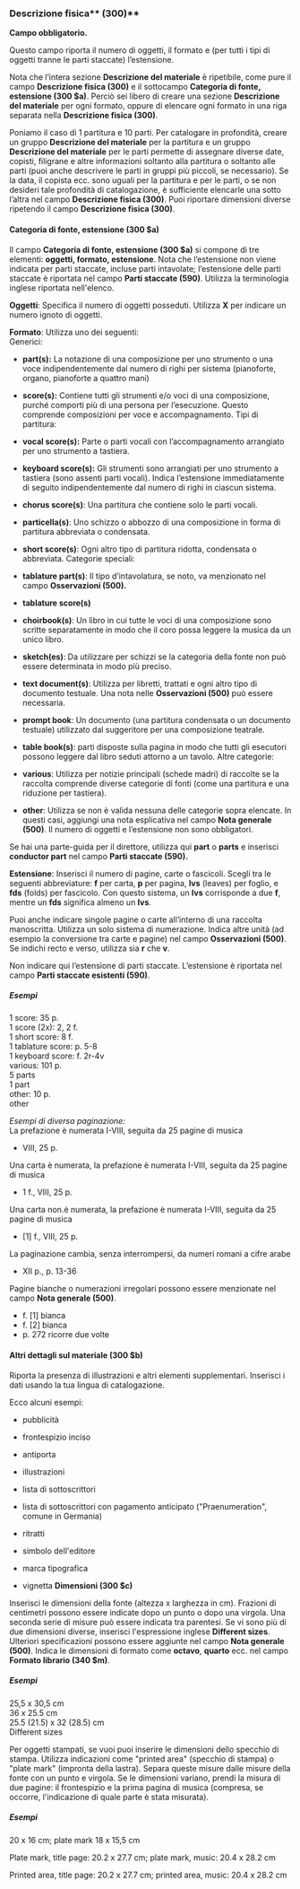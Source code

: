 ### Descrizione fisica** (300)**
**Campo obbligatorio.**

Questo campo riporta il numero di oggetti, il formato e (per tutti i tipi di oggetti tranne le parti staccate) l’estensione.

Nota che l’intera sezione **Descrizione del materiale** è ripetibile, come pure il campo **Descrizione fisica (300)** e il sottocampo **Categoria di fonte, estensione (300 $a)**. Perciò sei libero di creare una sezione **Descrizione del materiale** per ogni formato, oppure di elencare ogni formato in una riga separata nella **Descrizione fisica (300)**.

Poniamo il caso di 1 partitura e 10 parti. Per catalogare in profondità, creare un gruppo  **Descrizione del materiale** per la partitura e un gruppo  **Descrizione del materiale** per le parti permette di assegnare diverse date, copisti, filigrane e altre informazioni soltanto alla partitura o soltanto alle parti (puoi anche descrivere le parti in gruppi più piccoli, se necessario). Se la data, il copista ecc. sono uguali per la partitura e per le parti, o se non desideri tale profondità di catalogazione, è sufficiente elencarle una sotto l’altra nel campo  **Descrizione fisica (300)**. Puoi riportare dimensioni diverse ripetendo il campo **Descrizione fisica (300)**.   


#### Categoria di fonte, estensione (300 $a)

Il campo **Categoria di fonte, estensione (300 $a)** si compone di tre elementi: **oggetti, formato, estensione**. Nota che l’estensione non viene indicata per parti staccate, incluse parti intavolate; l’estensione delle parti staccate è riportata nel campo **Parti staccate (590)**. Utilizza la terminologia inglese riportata nell'elenco.

**Oggetti**: Specifica il numero di oggetti posseduti. Utilizza **X** per indicare un numero ignoto di oggetti.

**Formato**: Utilizza uno dei seguenti:  
Generici:

- **part(s):** La notazione di una composizione per uno strumento o una voce indipendentemente dal numero di righi per sistema (pianoforte, organo, pianoforte a quattro mani)
- **score(s):** Contiene tutti gli strumenti e/o voci di una composizione, purché comporti più di una persona per l’esecuzione. Questo comprende composizioni per voce e accompagnamento.
Tipi di partitura:  

- **vocal score(s):** Parte o parti vocali con l’accompagnamento arrangiato per uno strumento a tastiera.  
- **keyboard score(s):** Gli strumenti sono arrangiati per uno strumento a tastiera (sono assenti parti vocali). Indica l’estensione immediatamente di seguito indipendentemente dal numero di righi in ciascun sistema.  
- **chorus score(s)**: Una partitura che contiene solo le parti vocali.
- **particella(s)**: Uno schizzo o abbozzo di una composizione in forma di partitura abbreviata o condensata.  
- **short score(s)**: Ogni altro tipo di partitura ridotta, condensata o abbreviata.
Categorie speciali:  

- **tablature part(s)**: Il tipo d’intavolatura, se noto, va menzionato nel campo **Osservazioni (500).**  
- **tablature score(s)**
- **choirbook(s)**: Un libro in cui tutte le voci di una composizione sono scritte separatamente in modo che il coro possa leggere la musica da un unico libro.
- **sketch(es)**: Da utilizzare per schizzi se la categoria della fonte non può essere determinata in modo più preciso.  
- **text document(s)**: Utilizza per libretti, trattati e ogni altro tipo di documento testuale. Una nota nelle **Osservazioni (500)** può essere necessaria.  
- **prompt book**: Un documento (una partitura condensata o un documento testuale) utilizzato dal suggeritore per una composizione teatrale.  
- **table book(s)**: parti disposte sulla pagina in modo che tutti gli esecutori possono leggere dal libro seduti attorno a un tavolo.
Altre categorie:  

- **various**: Utilizza per notizie principali (schede madri) di raccolte se la raccolta comprende diverse categorie di fonti (come una partitura e una riduzione per tastiera).
- **other**: Utilizza se non è valida nessuna delle categorie sopra elencate. In questi casi, aggiungi una nota esplicativa nel campo **Nota generale (500)**. Il numero di oggetti e l’estensione non sono obbligatori.  

Se hai una parte-guida per il direttore, utilizza qui  **part** o  **parts** e inserisci  **conductor part** nel campo  **Parti staccate (590).**

**Estensione**: Inserisci il numero di pagine, carte o fascicoli. Scegli tra le seguenti abbreviature: **f** per carta, **p** per pagina, **lvs** (leaves) per foglio, e **fds** (folds) per fascicolo. Con questo sistema, un **lvs** corrisponde a due **f**, mentre un **fds** significa almeno un **lvs**.

Puoi anche indicare singole pagine o carte all’interno di una raccolta manoscritta. Utilizza un solo sistema di numerazione. Indica altre unità (ad esempio la conversione tra carte e pagine) nel campo **Osservazioni (500)**. Se indichi recto e verso, utilizza sia **r** che **v**.

Non indicare qui l’estensione di parti staccate. L’estensione è riportata nel campo **Parti staccate esistenti (590)**.

##### Esempi  
1 score: 35 p.  
1 score (2x): 2, 2 f.  
1 short score: 8 f.  
1 tablature score: p. 5-8  
1 keyboard score: f. 2r-4v  
various: 101 p.  
5 parts  
1 part  
other: 10 p.  
other

_Esempi di diversa paginazione:_  
La prefazione è numerata I-VIII, seguita da 25 pagine di musica

- VIII, 25 p.

Una carta è numerata, la prefazione è numerata I-VIII, seguita da 25 pagine di musica

- 1 f., VIII, 25 p.

Una carta non.è numerata, la prefazione è numerata I-VIII, seguita da 25 pagine di musica

- [1] f., VIII, 25 p.

La paginazione cambia, senza interrompersi, da numeri romani a cifre arabe

- XII p., p. 13-36



Pagine bianche o numerazioni irregolari possono essere menzionate nel campo **Nota generale (500)**.

- f. [1] bianca
- f. [2] bianca
- p. 272 ricorre due volte

#### Altri dettagli sul materiale (300 $b)

Riporta la presenza di illustrazioni e altri elementi supplementari. Inserisci i dati usando la tua lingua di catalogazione.

Ecco alcuni esempi:

- pubblicità

- frontespizio inciso

- antiporta

- illustrazioni

- lista di sottoscrittori

- lista di sottoscrittori con pagamento anticipato ("Praenumeration", comune in Germania)

- ritratti

- simbolo dell'editore

- marca tipografica

- vignetta
**Dimensioni (300 $c)**

Inserisci le dimensioni della fonte (altezza x larghezza in cm). Frazioni di centimetri possono essere indicate dopo un punto o dopo una virgola. Una seconda serie di misure può essere indicata tra parentesi. Se vi sono più di due dimensioni diverse, inserisci l'espressione inglese  **Different sizes**. Ulteriori specificazioni possono essere aggiunte nel campo **Nota generale (500)**. Indica le dimensioni di formato come **octavo**, **quarto** ecc. nel campo **Formato librario (340 $m)**.

##### Esempi

25,5 x 30,5 cm  
36 x 25.5 cm  
25.5 (21.5) x 32 (28.5) cm  
Different sizes

Per oggetti stampati, se vuoi puoi inserire le dimensioni dello specchio di stampa. Utilizza indicazioni come "printed area" (specchio di stampa) o "plate mark" (impronta della lastra). Separa queste misure dalle misure della fonte con un punto e virgola. Se le dimensioni variano, prendi la misura di due pagine: il frontespizio e la prima pagina di musica (compresa, se occorre, l'indicazione di quale parte è stata misurata).



##### Esempi  
20 x 16 cm; plate mark 18 x 15,5 cm

Plate mark, title page: 20.2 x 27.7 cm; plate mark, music: 20.4 x 28.2 cm

Printed area, title page: 20.2 x 27.7 cm; printed area, music: 20.4 x 28.2 cm
